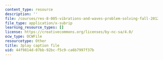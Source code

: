 ```yaml
---
content_type: resource
description: ''
file: /courses/res-8-005-vibrations-and-waves-problem-solving-fall-2012/44f9814d07bb92bcf5c9ca6b7997f37b_Usm7cWtAbRY.srt
file_type: application/x-subrip
learning_resource_types: []
license: https://creativecommons.org/licenses/by-nc-sa/4.0/
ocw_type: OCWFile
resourcetype: Other
title: 3play caption file
uid: 44f9814d-07bb-92bc-f5c9-ca6b7997f37b
---
```

